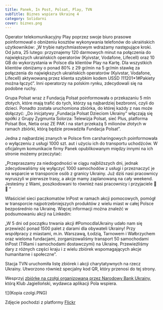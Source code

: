 ```yaml
---
title: Panek, In Post, Polsat, Play, TVN
subTitle: Biznes wspiera Ukrainę 4
category: Solidarni
cover: biznes.png
---
```


Operator telekomunikacyjny Play poprzez swoje biuro prasowe poinformował o obniżeniu kosztów wykonywania telefonów do ukraińskich użytkowników: „W trybie natychmiastowym wdrażamy następujące kroki. Od jutra, 25 lutego: przyznajemy 120 darmowych minut na połączenia do największych ukraińskich operatorów (Kyivstar, Vodafone, Lifecell) oraz 10 GB do wykorzystania w Polsce dla klientów Play na Kartę. Dla wszystkich klientów obniżamy o ponad 80% z 29 gr/min na 5 gr/min stawkę za połączenia do największych ukraińskich operatorów (Kyivstar, Vodafone, Lifecell) aktywowaną przez klienta szybkim kodem USSD *111*201\*1#Pakiety można łączyć”. Inni operatorzy na polskim rynku, zdecydowali się na podobne ruchy.

Grupa Polsat wraz z Fundacją Polsat poinformowała o przekazaniu 5 mln złotych, które mają trafić do tych, którzy są najbardziej bezbronni, czyli do dzieci. Ponadto została uruchomiona zbiórka, do której każdy z nas może dołączyć: „Do inicjatywy „Fundacja Polsat Dzieciom Ukrainy” włączają się spółki z Grupy Zygmunta Solorza: Telewizja Polsat, sieć Plus, platforma Polsat Box, Netia oraz ZE PAK i na start przekażą 5 milionów złotych w ramach zbiórki, którą będzie prowadziła Fundacja Polsat”.

Jedna z najbardziej znanych w Polsce firm carsharingowych poinformowała o wyłączeniu z usługi 1000 szt. aut i użyciu ich do transportu uchodźców. W oficjalnym komunikacie firmy Panek opublikowanym między innymi na ich stronie możemy przeczytać:

„Przepraszamy za niedogodności w ciągu najbliższych dni, jednak zdecydowaliśmy się wyłączyć 1000 samochodów z usługi i przeznaczyć je na wsparcie w transporcie osób z granicy Ukrainy. Już dziś nasi pracownicy wyruszyli w pierwsze trasy, a akcje mamy zaplanowaną na cały weekend.
Jesteśmy z Wami, poszkodowani to również nasi pracownicy i przyjaciele 💙💛 ”

Właściciel sieci paczkomatów InPost w ramach akcji pomocowych, pomógł w transporcie najpotrzebniejszych produktów z wielu miast w całej Polsce bezpośrednio na Ukrainę. Więcej informacji można znaleźć w podsumowaniu akcji na Linkedin:

„W 5 dni od początku trwania akcji #PomocdlaUkrainy udało nam się przewieźć ponad 1500 palet z darami dla obywateli Ukrainy! Przy współpracy z miastami, m.in. Warszawą, Łodzią, Tarnowem i Wałbrzychem oraz wieloma fundacjami, zorganizowaliśmy transport 50 samochodami InPost (TIRami i samochodami dostawczymi) na Ukrainę. Przewieźliśmy dary z różnych części kraju i z wielu zbiórek wspomagających akcje humanitarne i społeczne”.

Stacja TVN uruchomiła listę zbiórek i akcji charytatywnych na rzecz Ukrainy. Utworzono również specjalny kod QR, który przenosi do tej strony.

Wesprzyj [zbiórkę na czołgi organizowaną przez Narodowy Bank Ukrainy](https://klubjagiellonski.pl/wesprzyj-ukrainska-armie/), którą Klub Jagielloński, wydawca aplikacji Pola wspiera.

![](Kopia czolgi.PNG)

Zdjęcie pochodzi z platformy [Flickr](https://www.flickr.com/)
